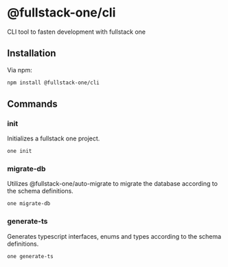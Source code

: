 # @fullstack-one/cli
CLI tool to fasten development with fullstack one

## Installation

Via npm:

```sh
npm install @fullstack-one/cli
```

## Commands

### init

Initializes a fullstack one project.

```sh
one init
```


### migrate-db

Utilizes @fullstack-one/auto-migrate to migrate the database according to the schema definitions.

```sh
one migrate-db
```


### generate-ts

Generates typescript interfaces, enums and types according to the schema definitions.

```sh
one generate-ts
```